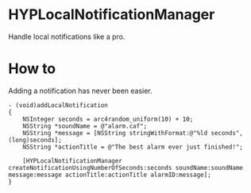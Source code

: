 HYPLocalNotificationManager
===========================

Handle local notifications like a pro.

# How to

Adding a notification has never been easier.

```objc
- (void)addLocalNotification
{
    NSInteger seconds = arc4random_uniform(10) + 10;
    NSString *soundName = @"alarm.caf";
    NSString *message = [NSString stringWithFormat:@"%ld seconds", (long)seconds];
    NSString *actionTitle = @"The best alarm ever just finished!";

    [HYPLocalNotificationManager createNotificationUsingNumberOfSeconds:seconds soundName:soundName message:message actionTitle:actionTitle alarmID:message];
}
```
